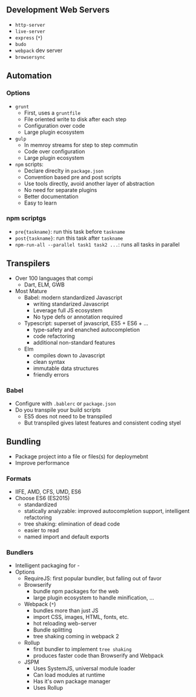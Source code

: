 

## Development Web Servers

- `http-server`
- `live-server`
- `express` (`*`)
- `budo`
- `webpack` dev server
- `browsersync`

## Automation

### Options

- `grunt`
    - First, uses a `gruntfile`
    - File oriented write to disk after each step
    - Configuration over code
    - Large plugin ecosystem
- `gulp`
    - In memroy streams for step to step commutin
    - Code over configuration
    - Large plugin ecosystem
- `npm` scripts:
    - Declare direclty in `package.json`
    - Convention based pre and post scripts
    - Use tools directly, avoid another layer of abstraction
    - No need for separate plugins
    - Better documentation
    - Easy to learn

### npm scriptgs

- `pre{taskname}`: run this task before `taskname`
- `post{taskname}`: run this task after `taskname`
- `npm-run-all --parallel task1 task2 ...`: runs all tasks in parallel


## Transpilers

- Over 100 languages that compi
    - Dart, ELM, GWB
- Most Mature
    - Babel: modern standardized Javascript
        - writing standarized Javascript
        - Leverage full JS ecosystem
        - No type defs or annotation required
    - Typescript: superset of javascript, ES5 + ES6 + ...
        - type-safety and enanched autocompletion
        - code refactoring
        - additional non-standard features
    - Elm
        - compiles down to Javascript
        - clean syntax
        - immutable data structures
        - friendly errors

### Babel

- Configure with `.bablerc` or `package.json`
- Do you transpile your build scripts
    - ES5 does not need to be transpiled
    - But transpiled gives latest features and consistent coding styel

## Bundling

- Package project into a file or files(s) for deploymebnt
- Improve performance

### Formats

- IIFE, AMD, CFS, UMD, ES6
- Choose ES6 (ES2015)
    - standardized
    - statically analyzable: improved autocompletion support, intelligent refactoring
    - tree shaking: elimination of dead code
    - easier to read
    - named import and default exports

### Bundlers

- Intelligent packaging for -
- Options
    - RequireJS: first popular bundler, but falling out of favor
    - Browserify
        - bundle npm packages for the web
        - large plugin ecosystem to handle minification, ...
    - Webpack (`*`)
        - bundles more than just JS
        - import CSS, images, HTML, fonts, etc.
        - hot reloading web-server
        - Bundle splitting
        - tree shaking coming in webpack 2
    - Rollup
        - first bundler to implement `tree shaking`
        - produces faster code than Browserify and Webpack
    - JSPM
        - Uses SystemJS, universal module loader
        - Can load modules at runtime
        - Has it's own package manager
        - Uses Rollup


